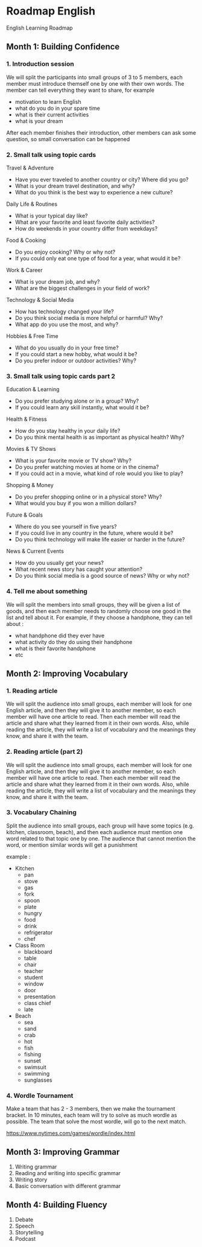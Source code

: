 # Roadmap English

English Learning Roadmap

## Month 1: Building Confidence

### 1. Introduction session

We will split the participants into small groups of 3 to 5 members, each member must introduce themself one by one with their own words. 
The member can tell everything they want to share, for example 
- motivation to learn English
- what do you do in your spare time
- what is their current activities
- what is your dream

After each member finishes their introduction, other members can ask some question, so small conversation can be happened
  
### 2. Small talk using topic cards

Travel & Adventure
- Have you ever traveled to another country or city? Where did you go?
- What is your dream travel destination, and why?
- What do you think is the best way to experience a new culture?

Daily Life & Routines
- What is your typical day like?
- What are your favorite and least favorite daily activities?
- How do weekends in your country differ from weekdays?

Food & Cooking
- Do you enjoy cooking? Why or why not?
- If you could only eat one type of food for a year, what would it be?

Work & Career
- What is your dream job, and why?
- What are the biggest challenges in your field of work?

Technology & Social Media
- How has technology changed your life?
- Do you think social media is more helpful or harmful? Why?
- What app do you use the most, and why?

Hobbies & Free Time
- What do you usually do in your free time?
- If you could start a new hobby, what would it be?
- Do you prefer indoor or outdoor activities? Why?

### 3. Small talk using topic cards part 2

Education & Learning
- Do you prefer studying alone or in a group? Why?
- If you could learn any skill instantly, what would it be?

Health & Fitness
- How do you stay healthy in your daily life?
- Do you think mental health is as important as physical health? Why?

Movies & TV Shows
- What is your favorite movie or TV show? Why?
- Do you prefer watching movies at home or in the cinema?
- If you could act in a movie, what kind of role would you like to play?

Shopping & Money
- Do you prefer shopping online or in a physical store? Why?
- What would you buy if you won a million dollars?

Future & Goals
- Where do you see yourself in five years?
- If you could live in any country in the future, where would it be?
- Do you think technology will make life easier or harder in the future?

News & Current Events
- How do you usually get your news?
- What recent news story has caught your attention?
- Do you think social media is a good source of news? Why or why not?

### 4. Tell me about something

We will split the members into small groups, they will be given a list of goods, and  then each member needs to randomly choose one good in the list and tell about it.
For example, if they choose a handphone, they can tell about : 
- what handphone did they ever have
- what activity do they do using their handphone
- what is their favorite handphone
- etc

## Month 2: Improving Vocabulary

### 1. Reading article

We will split the audience into small groups, each member will look for one English article, and then they will give it to another member, so each member will have one article to read. Then each member will read the article and share what they learned from it in their own words. Also, while reading the article, they will write a list of vocabulary and the meanings they know, and share it with the team.

### 2. Reading article (part 2)

We will split the audience into small groups, each member will look for one English article, and then they will give it to another member, so each member will have one article to read. Then each member will read the article and share what they learned from it in their own words. Also, while reading the article, they will write a list of vocabulary and the meanings they know, and share it with the team.

### 3. Vocabulary Chaining

Split the audience into small groups, each group will have some topics (e.g. kitchen, classroom, beach), and then each audience must mention one word related to that topic one by one. The audience that cannot mention the word, or mention similar words will get a punishment 

example :

- Kitchen
  - pan
  - stove
  - gas
  - fork
  - spoon
  - plate
  - hungry
  - food
  - drink
  - refrigerator
  - chef
- Class Room
  - blackboard
  - table
  - chair
  - teacher
  - student
  - window
  - door
  - presentation
  - class chief
  - late
- Beach
  - sea
  - sand
  - crab
  - hot
  - fish
  - fishing
  - sunset
  - swimsuit
  - swimming
  - sunglasses   

### 4. Wordle Tournament

Make a team that has 2 - 3 members, then we make the tournament bracket. In 10 minutes, each team will try to solve as much wordle as possible. The team that solve the most wordle, will go to the next match. 

https://www.nytimes.com/games/wordle/index.html

## Month 3: Improving Grammar

1. Writing grammar
2. Reading and writing into specific grammar
3. Writing story
4. Basic conversation with different grammar

## Month 4: Building Fluency

1. Debate
2. Speech
3. Storytelling
4. Podcast
